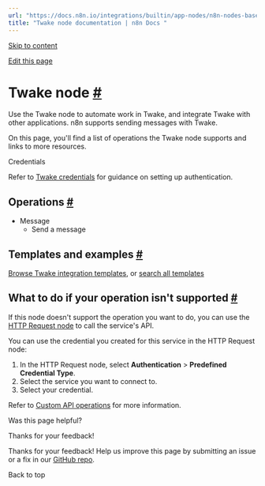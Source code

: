 ```yaml
---
url: "https://docs.n8n.io/integrations/builtin/app-nodes/n8n-nodes-base.twake/"
title: "Twake node documentation | n8n Docs "
---
```


[Skip to content](https://docs.n8n.io/integrations/builtin/app-nodes/n8n-nodes-base.twake/#twake-node)

[Edit this page](https://github.com/n8n-io/n8n-docs/edit/main/docs/integrations/builtin/app-nodes/n8n-nodes-base.twake.md "Edit this page")

# Twake node [\#](https://docs.n8n.io/integrations/builtin/app-nodes/n8n-nodes-base.twake/\#twake-node "Permanent link")

Use the Twake node to automate work in Twake, and integrate Twake with other applications. n8n supports sending messages with Twake.

On this page, you'll find a list of operations the Twake node supports and links to more resources.

Credentials

Refer to [Twake credentials](https://docs.n8n.io/integrations/builtin/credentials/twake/) for guidance on setting up authentication.

## Operations [\#](https://docs.n8n.io/integrations/builtin/app-nodes/n8n-nodes-base.twake/\#operations "Permanent link")

- Message
  - Send a message

## Templates and examples [\#](https://docs.n8n.io/integrations/builtin/app-nodes/n8n-nodes-base.twake/\#templates-and-examples "Permanent link")

[Browse Twake integration templates](https://n8n.io/integrations/twake/), or [search all templates](https://n8n.io/workflows/)

## What to do if your operation isn't supported [\#](https://docs.n8n.io/integrations/builtin/app-nodes/n8n-nodes-base.twake/\#what-to-do-if-your-operation-isnt-supported "Permanent link")

If this node doesn't support the operation you want to do, you can use the [HTTP Request node](https://docs.n8n.io/integrations/builtin/core-nodes/n8n-nodes-base.httprequest/) to call the service's API.

You can use the credential you created for this service in the HTTP Request node:

1. In the HTTP Request node, select **Authentication** \> **Predefined Credential Type**.
2. Select the service you want to connect to.
3. Select your credential.

Refer to [Custom API operations](https://docs.n8n.io/integrations/custom-operations/) for more information.

Was this page helpful?






Thanks for your feedback!






Thanks for your feedback! Help us improve this page by submitting an issue or a fix in our [GitHub repo](https://github.com/n8n-io/n8n-docs).


Back to top